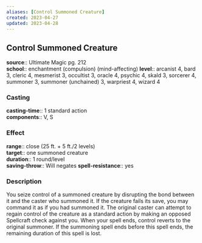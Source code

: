 ```yaml
---
aliases: [Control Summoned Creature]
created: 2023-04-27
updated: 2023-04-28
---
```


## Control Summoned Creature

**source**:: Ultimate Magic pg. 212  
**school**:: enchantment (compulsion) (mind-affecting)
**level**:: arcanist 4, bard 3, cleric 4, mesmerist 3, occultist 3, oracle 4, psychic 4, skald 3, sorcerer 4, summoner 3, summoner (unchained) 3, warpriest 4, wizard 4

### Casting

**casting-time**:: 1 standard action  
**components**:: V, S

### Effect

**range**:: close (25 ft. + 5 ft./2 levels)  
**target**:: one summoned creature  
**duration**:: 1 round/level  
**saving-throw**:: Will negates
**spell-resistance**:: yes

### Description

You seize control of a summoned creature by disrupting the bond between it and the caster who summoned it. If the creature fails its save, you may command it as if you had summoned it. The original caster can attempt to regain control of the creature as a standard action by making an opposed Spellcraft check against you. When your spell ends, control reverts to the original summoner. If the summoning spell ends before this spell ends, the remaining duration of this spell is lost.
